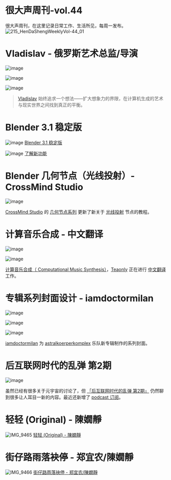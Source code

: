 # 很大声周刊-vol.44
很大声周刊，在这里记录日常工作、生活所见，每周一发布。
![215_HenDaShengWeeklyVol-44_01](https://user-images.githubusercontent.com/20842136/158025084-db1638a2-ce5a-45d9-b2a5-0aa47f14fdb8.png)

# Vladislav - 俄罗斯艺术总监/导演
![image](https://user-images.githubusercontent.com/20842136/158024500-5ab1cbaf-2f62-48df-baef-4ff2d1eda1e0.png)

![image](https://user-images.githubusercontent.com/20842136/158024538-66cdf845-02d4-4817-aa89-1c6bfb1fb6db.png)

![image](https://user-images.githubusercontent.com/20842136/158024563-3f1d5881-2b00-4e1b-a0ec-cdf895fd9e0f.png)

> [Vladislav](https://solovjovcg.com/) 始终追求一个想法——扩大想象力的界限，在计算机生成的艺术与现实世界之间找到真正的平衡。  

# Blender 3.1 稳定版
![image](https://user-images.githubusercontent.com/20842136/158023195-a75fb20e-b47f-46ac-80cf-9196da0faf24.png)
[Blender 3.1 稳定版](https://www.blender.org/download/releases/3-1/)

![image](https://user-images.githubusercontent.com/20842136/158023448-1cf866ac-0448-4294-9db2-a070037b3942.png)
[了解新功能](https://www.youtube.com/watch?v=BCi0QRM1ADY)

# Blender 几何节点（光线投射）- CrossMind Studio
![image](https://user-images.githubusercontent.com/20842136/158023241-11b6e1bd-c08a-4562-84fe-779e9cef4277.png)

[CrossMind Studio](https://www.youtube.com/channel/UCHihootMqyGz175gqOPahtw) 的 [几何节点系列](https://www.youtube.com/playlist?list=PLgO2ChD7acqHzccBuhAGw8dTPLnR1E3QB) 更新了新关于 [光线投射](https://docs.blender.org/manual/en/latest/modeling/geometry_nodes/geometry/raycast.html) 节点的教程。

# 计算音乐合成 - 中文翻译
![image](https://user-images.githubusercontent.com/20842136/158023636-24a9287e-c0aa-47e8-9784-c8661772b56a.png)

![image](https://user-images.githubusercontent.com/20842136/158023648-30fa6095-5825-4e19-8d29-b66ef258739a.png)

[计算音乐合成（ Computational Music Synthesis）](https://cs.gmu.edu/~sean/book/synthesis/)，[Teaonly](https://weibo.com/u/1852558133) 正在进行 [中文翻译](https://lupu2022.github.io/Computational-Music-Synthesis/) 工作。

# 专辑系列封面设计 - iamdoctormilan
![image](https://user-images.githubusercontent.com/20842136/158023806-e4af686c-ebc5-4960-b251-cd5623a5884c.png)

![image](https://user-images.githubusercontent.com/20842136/158023999-5014ec15-c0b2-4784-b5f1-a7bd9aa5d953.png)

![image](https://user-images.githubusercontent.com/20842136/158024010-1279bb5c-49b2-4444-ad5b-5d1b03358f2b.png)

[iamdoctormilan](https://www.instagram.com/iamdoctormilan/) 为 [astralkoerperkomplex](https://www.instagram.com/astralkoerperkomplex/) 乐队新专辑制作的系列封面。

# 后互联网时代的乱弹 第2期
![image](https://user-images.githubusercontent.com/20842136/158024212-8f75bd6c-2493-4588-934e-76c47adedcdd.png)

虽然已经有很多关于元宇宙的讨论了，但 [「后互联网时代的乱弹 第2期」](https://www.bilibili.com/video/BV1UP4y1g7iT) 仍然聊到很多让人耳目一新的内容。最近还新增了 [podcast 订阅](https://pie.wetime.com/feed/podcast)。


# 轻轻 (Original) - 陳嫺靜
![IMG_9465](https://user-images.githubusercontent.com/20842136/158024668-4fbc2420-9919-49a3-87c7-587542c15455.JPG)
[轻轻 (Original) - 陳嫺靜](https://music.163.com/song?id=1843026857&userid=3277445)

# 街仔路雨落袂停 - 郑宜农/陳嫺靜
![IMG_9466](https://user-images.githubusercontent.com/20842136/158024811-adcbc379-ffd1-499e-a69b-608ef352d178.JPG)
[街仔路雨落袂停 - 郑宜农/陳嫺靜](https://music.163.com/song?id=1809750825&userid=3277445)
